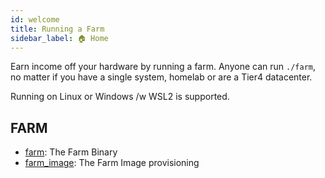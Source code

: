 ```yaml
---
id: welcome
title: Running a Farm
sidebar_label: 🏠 Home
---
```


Earn income off your hardware by running a farm. Anyone can run `./farm`, no matter if you have a single system, homelab or are a Tier4 datacenter.  
  
Running on Linux or Windows /w WSL2 is supported.

## FARM

- [farm](https://github.com/gpuedge/farm): The Farm Binary
- [farm_image](https://github.com/gpuedge/farm_image): The Farm Image provisioning
